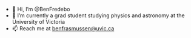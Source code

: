 - 👋 Hi, I’m @BenFredebo
- 🌱 I’m currently a grad student studying physics and astronomy at the University of Victoria
- 📫 Reach me at benfrasmussen@uvic.ca


